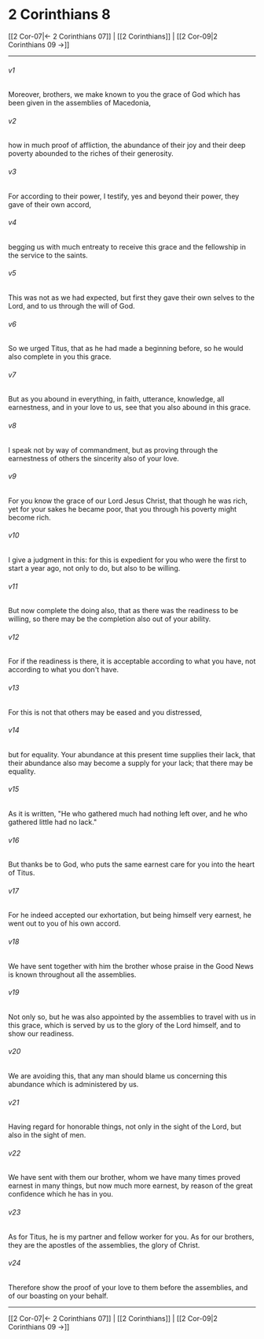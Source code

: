 # 2 Corinthians 8

[[2 Cor-07|← 2 Corinthians 07]] | [[2 Corinthians]] | [[2 Cor-09|2 Corinthians 09 →]]
***



###### v1 
Moreover, brothers, we make known to you the grace of God which has been given in the assemblies of Macedonia, 

###### v2 
how in much proof of affliction, the abundance of their joy and their deep poverty abounded to the riches of their generosity. 

###### v3 
For according to their power, I testify, yes and beyond their power, they gave of their own accord, 

###### v4 
begging us with much entreaty to receive this grace and the fellowship in the service to the saints. 

###### v5 
This was not as we had expected, but first they gave their own selves to the Lord, and to us through the will of God. 

###### v6 
So we urged Titus, that as he had made a beginning before, so he would also complete in you this grace. 

###### v7 
But as you abound in everything, in faith, utterance, knowledge, all earnestness, and in your love to us, see that you also abound in this grace. 

###### v8 
I speak not by way of commandment, but as proving through the earnestness of others the sincerity also of your love. 

###### v9 
For you know the grace of our Lord Jesus Christ, that though he was rich, yet for your sakes he became poor, that you through his poverty might become rich. 

###### v10 
I give a judgment in this: for this is expedient for you who were the first to start a year ago, not only to do, but also to be willing. 

###### v11 
But now complete the doing also, that as there was the readiness to be willing, so there may be the completion also out of your ability. 

###### v12 
For if the readiness is there, it is acceptable according to what you have, not according to what you don't have. 

###### v13 
For this is not that others may be eased and you distressed, 

###### v14 
but for equality. Your abundance at this present time supplies their lack, that their abundance also may become a supply for your lack; that there may be equality. 

###### v15 
As it is written, "He who gathered much had nothing left over, and he who gathered little had no lack." 

###### v16 
But thanks be to God, who puts the same earnest care for you into the heart of Titus. 

###### v17 
For he indeed accepted our exhortation, but being himself very earnest, he went out to you of his own accord. 

###### v18 
We have sent together with him the brother whose praise in the Good News is known throughout all the assemblies. 

###### v19 
Not only so, but he was also appointed by the assemblies to travel with us in this grace, which is served by us to the glory of the Lord himself, and to show our readiness. 

###### v20 
We are avoiding this, that any man should blame us concerning this abundance which is administered by us. 

###### v21 
Having regard for honorable things, not only in the sight of the Lord, but also in the sight of men. 

###### v22 
We have sent with them our brother, whom we have many times proved earnest in many things, but now much more earnest, by reason of the great confidence which he has in you. 

###### v23 
As for Titus, he is my partner and fellow worker for you. As for our brothers, they are the apostles of the assemblies, the glory of Christ. 

###### v24 
Therefore show the proof of your love to them before the assemblies, and of our boasting on your behalf.

***
[[2 Cor-07|← 2 Corinthians 07]] | [[2 Corinthians]] | [[2 Cor-09|2 Corinthians 09 →]]
